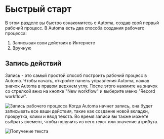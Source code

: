# Быстрый старт
В этом разделе вы быстро ознакомитесь с Automa, создав свой первый рабочий процесс. В Automa есть два способа создания рабочего процесса:

1. Записывая свои действия в Интернете
2. Вручную

## Запись действий

Запись - это самый простой способ построить рабочий процесс в Automa. Чтобы начать, откройте панель управления Automa, нажав значок Automa в правом верхнем углу. После этого нажмите на значок со стрелкой вниз на кнопке "New workflow" и выберите меню "Record workflow".
 
![Запись рабочего процесса](https://s3.ap-southeast-1.amazonaws.com/automa-pub/i/2024/11/29/ztyhv-eg.png)
Когда Automa начнет запись, она будет записывать все ваши действия, такие как создание новой вкладки, прокрутка, клики и ввод текста. Во время записи вы также можете выбрать элемент, чтобы получить из него текст или значение атрибута.
 
![Получение текста](https://s3.ap-southeast-1.amazonaws.com/automa-pub/i/2024/11/29/ztyhu-qm.png)
